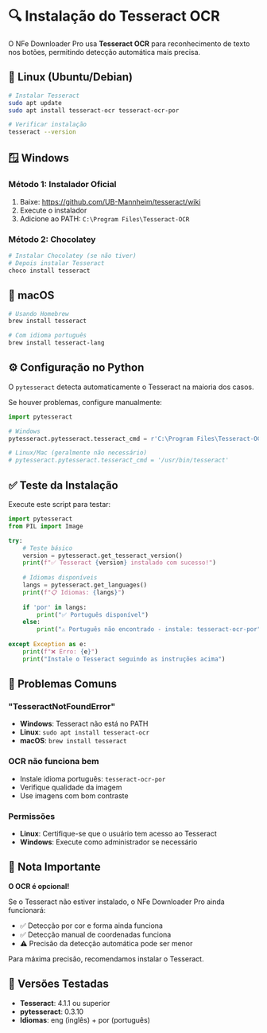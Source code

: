 # 🔍 Instalação do Tesseract OCR

O NFe Downloader Pro usa **Tesseract OCR** para reconhecimento de texto nos botões, permitindo detecção automática mais precisa.

## 🐧 Linux (Ubuntu/Debian)

```bash
# Instalar Tesseract
sudo apt update
sudo apt install tesseract-ocr tesseract-ocr-por

# Verificar instalação
tesseract --version
```

## 🪟 Windows

### Método 1: Instalador Oficial
1. Baixe: https://github.com/UB-Mannheim/tesseract/wiki
2. Execute o instalador
3. Adicione ao PATH: `C:\Program Files\Tesseract-OCR`

### Método 2: Chocolatey
```powershell
# Instalar Chocolatey (se não tiver)
# Depois instalar Tesseract
choco install tesseract
```

## 🍎 macOS

```bash
# Usando Homebrew
brew install tesseract

# Com idioma português
brew install tesseract-lang
```

## ⚙️ Configuração no Python

O `pytesseract` detecta automaticamente o Tesseract na maioria dos casos. 

Se houver problemas, configure manualmente:

```python
import pytesseract

# Windows
pytesseract.pytesseract.tesseract_cmd = r'C:\Program Files\Tesseract-OCR\tesseract.exe'

# Linux/Mac (geralmente não necessário)
# pytesseract.pytesseract.tesseract_cmd = '/usr/bin/tesseract'
```

## ✅ Teste da Instalação

Execute este script para testar:

```python
import pytesseract
from PIL import Image

try:
    # Teste básico
    version = pytesseract.get_tesseract_version()
    print(f"✅ Tesseract {version} instalado com sucesso!")
    
    # Idiomas disponíveis
    langs = pytesseract.get_languages()
    print(f"📋 Idiomas: {langs}")
    
    if 'por' in langs:
        print("✅ Português disponível")
    else:
        print("⚠️ Português não encontrado - instale: tesseract-ocr-por")
        
except Exception as e:
    print(f"❌ Erro: {e}")
    print("Instale o Tesseract seguindo as instruções acima")
```

## 🚨 Problemas Comuns

### "TesseractNotFoundError"
- **Windows**: Tesseract não está no PATH
- **Linux**: `sudo apt install tesseract-ocr`
- **macOS**: `brew install tesseract`

### OCR não funciona bem
- Instale idioma português: `tesseract-ocr-por`
- Verifique qualidade da imagem
- Use imagens com bom contraste

### Permissões
- **Linux**: Certifique-se que o usuário tem acesso ao Tesseract
- **Windows**: Execute como administrador se necessário

## 📝 Nota Importante

**O OCR é opcional!** 

Se o Tesseract não estiver instalado, o NFe Downloader Pro ainda funcionará:
- ✅ Detecção por cor e forma ainda funciona
- ✅ Detecção manual de coordenadas funciona
- ⚠️ Precisão da detecção automática pode ser menor

Para máxima precisão, recomendamos instalar o Tesseract.

## 🔧 Versões Testadas

- **Tesseract**: 4.1.1 ou superior
- **pytesseract**: 0.3.10
- **Idiomas**: eng (inglês) + por (português)